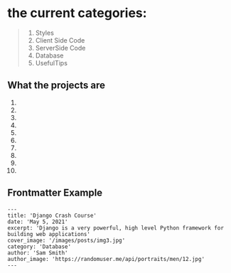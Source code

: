 # the current categories:
> 1. Styles
> 2. Client Side Code
> 3. ServerSide Code
> 4. Database
> 5. UsefulTips

## What the projects are
1. 
2.
3.
4.
5.
6.
7.
8.
9.
10.

## Frontmatter Example
```
---
title: 'Django Crash Course'
date: 'May 5, 2021'
excerpt: 'Django is a very powerful, high level Python framework for building web applications'
cover_image: '/images/posts/img3.jpg'
category: 'Database'
author: 'Sam Smith'
author_image: 'https://randomuser.me/api/portraits/men/12.jpg'
---
```

